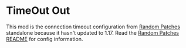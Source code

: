 # TimeOut Out

This mod is the connection timeout configuration from [Random Patches](https://github.com/TheRandomLabs/RandomPatches) standalone because it hasn't updated to 1.17.
Read the [Random Patches README](https://github.com/TheRandomLabs/RandomPatches) for config information.